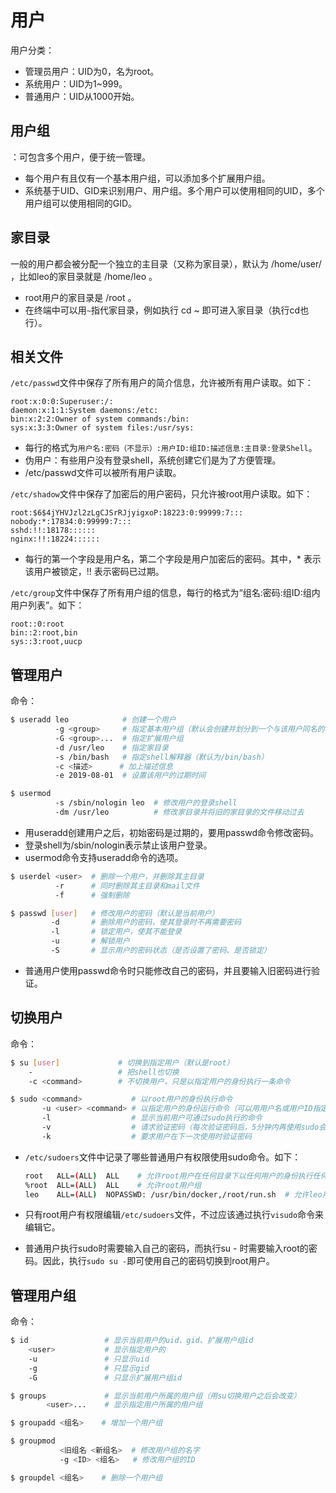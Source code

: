# 用户

用户分类：
- 管理员用户：UID为0，名为root。
- 系统用户：UID为1~999。
- 普通用户：UID从1000开始。

## 用户组

：可包含多个用户，便于统一管理。
- 每个用户有且仅有一个基本用户组，可以添加多个扩展用户组。
- 系统基于UID、GID来识别用户、用户组。多个用户可以使用相同的UID，多个用户组可以使用相同的GID。

## 家目录

一般的用户都会被分配一个独立的主目录（又称为家目录），默认为 /home/user/ ，比如leo的家目录就是 /home/leo 。
- root用户的家目录是 /root 。
- 在终端中可以用`~`指代家目录，例如执行 cd ~ 即可进入家目录（执行cd也行）。

## 相关文件

`/etc/passwd`文件中保存了所有用户的简介信息，允许被所有用户读取。如下：

    root:x:0:0:Superuser:/:
    daemon:x:1:1:System daemons:/etc:
    bin:x:2:2:Owner of system commands:/bin:
    sys:x:3:3:Owner of system files:/usr/sys:

- 每行的格式为`用户名:密码（不显示）:用户ID:组ID:描述信息:主目录:登录Shell`。
- 伪用户：有些用户没有登录shell，系统创建它们是为了方便管理。
- /etc/passwd文件可以被所有用户读取。

`/etc/shadow`文件中保存了加密后的用户密码，只允许被root用户读取。如下：

    root:$6$4jYHVJzl2zLgCJSrRJjyigxoP:18223:0:99999:7:::
    nobody:*:17834:0:99999:7:::
    sshd:!!:18178::::::
    nginx:!!:18224::::::

- 每行的第一个字段是用户名，第二个字段是用户加密后的密码。其中，* 表示该用户被锁定，!! 表示密码已过期。

`/etc/group`文件中保存了所有用户组的信息，每行的格式为“组名:密码:组ID:组内用户列表”。如下：

    root::0:root
    bin::2:root,bin
    sys::3:root,uucp

## 管理用户

命令：

```sh
$ useradd leo            # 创建一个用户
          -g <group>     # 指定基本用户组（默认会创建并划分到一个与该用户同名的基本用户组）
          -G <group>...  # 指定扩展用户组
          -d /usr/leo    # 指定家目录
          -s /bin/bash   # 指定shell解释器（默认为/bin/bash）
          -c <描述>      # 加上描述信息
          -e 2019-08-01  # 设置该用户的过期时间
```

```sh
$ usermod
          -s /sbin/nologin leo  # 修改用户的登录shell
          -dm /usr/leo          # 修改家目录并将旧的家目录的文件移动过去
```

- 用useradd创建用户之后，初始密码是过期的，要用passwd命令修改密码。
- 登录shell为/sbin/nologin表示禁止该用户登录。
- usermod命令支持useradd命令的选项。

```sh
$ userdel <user>  # 删除一个用户，并删除其主目录
          -r      # 同时删除其主目录和mail文件
          -f      # 强制删除
```

```sh
$ passwd [user]   # 修改用户的密码（默认是当前用户）
         -d       # 删除用户的密码，使其登录时不再需要密码
         -l       # 锁定用户，使其不能登录
         -u       # 解锁用户
         -S       # 显示用户的密码状态（是否设置了密码、是否锁定）
```

- 普通用户使用passwd命令时只能修改自己的密码，并且要输入旧密码进行验证。

## 切换用户

命令：

```sh
$ su [user]             # 切换到指定用户（默认是root）
    -                   # 把shell也切换
    -c <command>        # 不切换用户，只是以指定用户的身份执行一条命令
```

```sh
$ sudo <command>           # 以root用户的身份执行命令
       -u <user> <command> # 以指定用户的身份运行命令（可以用用户名或用户ID指定）
       -l                  # 显示当前用户可通过sudo执行的命令
       -v                  # 请求验证密码（每次验证密码后，5分钟内再使用sudo会免验证）
       -k                  # 要求用户在下一次使用时验证密码
```

- `/etc/sudoers`文件中记录了哪些普通用户有权限使用sudo命令。如下：

  ```sh
  root   ALL=(ALL)  ALL    # 允许root用户在任何目录下以任何用户的身份执行任何命令
  %root  ALL=(ALL)  ALL    # 允许root用户组
  leo    ALL=(ALL)  NOPASSWD: /usr/bin/docker,/root/run.sh  # 允许leo用户不需要输入密码就执行规定的命令
  ```

- 只有root用户有权限编辑`/etc/sudoers`文件，不过应该通过执行`visudo`命令来编辑它。
- 普通用户执行sudo时需要输入自己的密码，而执行su - 时需要输入root的密码。因此，执行`sudo su -`即可使用自己的密码切换到root用户。

## 管理用户组

命令：

```sh
$ id                 # 显示当前用户的uid、gid、扩展用户组id
    <user>           # 显示指定用户的
    -u               # 只显示uid
    -g               # 只显示gid
    -G               # 只显示扩展用户组id
```

```sh
$ groups             # 显示当前用户所属的用户组（用su切换用户之后会改变）
        <user>...    # 显示指定用户所属的用户组
```

```sh
$ groupadd <组名>    # 增加一个用户组
```

```sh
$ groupmod
           <旧组名 <新组名>  # 修改用户组的名字
           -g <ID> <组名>   # 修改用户组的ID
```

```sh
$ groupdel <组名>    # 删除一个用户组
```
